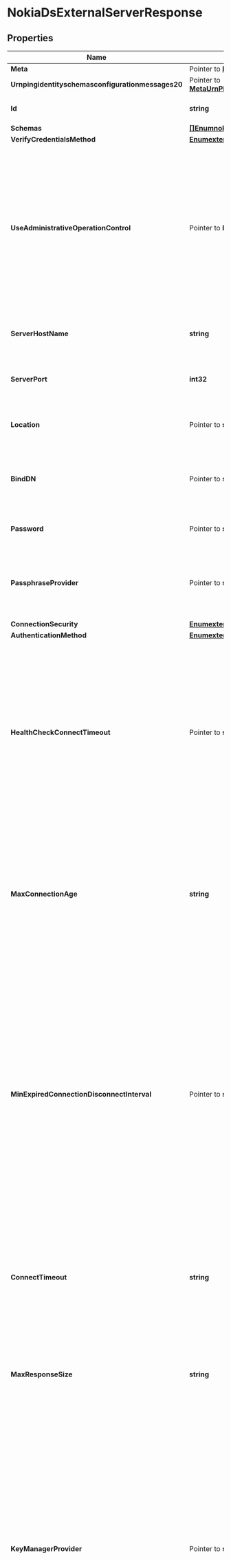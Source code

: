# NokiaDsExternalServerResponse

## Properties

Name | Type | Description | Notes
------------ | ------------- | ------------- | -------------
**Meta** | Pointer to [**MetaMeta**](MetaMeta.md) |  | [optional] 
**Urnpingidentityschemasconfigurationmessages20** | Pointer to [**MetaUrnPingidentitySchemasConfigurationMessages20**](MetaUrnPingidentitySchemasConfigurationMessages20.md) |  | [optional] 
**Id** | **string** | Name of the External Server | 
**Schemas** | [**[]EnumnokiaDsExternalServerSchemaUrn**](EnumnokiaDsExternalServerSchemaUrn.md) |  | 
**VerifyCredentialsMethod** | [**EnumexternalServerVerifyCredentialsMethodProp**](EnumexternalServerVerifyCredentialsMethodProp.md) |  | 
**UseAdministrativeOperationControl** | Pointer to **bool** | Indicates whether to include the administrative operation request control in requests sent to this server which are intended for administrative operations (e.g., health checking) rather than requests directly from clients. | [optional] 
**ServerHostName** | **string** | The host name or IP address of the target LDAP server. | 
**ServerPort** | **int32** | The port number on which the server listens for requests. | 
**Location** | Pointer to **string** | Specifies the location for the LDAP External Server. | [optional] 
**BindDN** | Pointer to **string** | The DN to use to bind to the target LDAP server if simple authentication is required. | [optional] 
**Password** | Pointer to **string** | The login password for the specified user. | [optional] 
**PassphraseProvider** | Pointer to **string** | The passphrase provider to use to obtain the login password for the specified user. | [optional] 
**ConnectionSecurity** | [**EnumexternalServerConnectionSecurityProp**](EnumexternalServerConnectionSecurityProp.md) |  | 
**AuthenticationMethod** | [**EnumexternalServerNokiaDsAuthenticationMethodProp**](EnumexternalServerNokiaDsAuthenticationMethodProp.md) |  | 
**HealthCheckConnectTimeout** | Pointer to **string** | Specifies the maximum length of time to wait for a connection to be established for the purpose of performing a health check. If the connection cannot be established within this length of time, the server will be classified as unavailable. | [optional] 
**MaxConnectionAge** | **string** | Specifies the maximum length of time that connections to this server should be allowed to remain established before being closed and replaced with newly-established connections. | 
**MinExpiredConnectionDisconnectInterval** | Pointer to **string** | Specifies the minimum length of time that should pass between connection closures as a result of the connections being established for longer than the maximum connection age. This may help avoid cases in which a large number of connections are closed and re-established in a short period of time because of the maximum connection age. | [optional] 
**ConnectTimeout** | **string** | Specifies the maximum length of time to wait for a connection to be established before giving up and considering the server unavailable. | 
**MaxResponseSize** | **string** | Specifies the maximum response size that should be supported for messages received from the LDAP external server. | 
**KeyManagerProvider** | Pointer to **string** | The key manager provider to use if SSL or StartTLS is to be used for connection-level security. When specifying a value for this property (except when using the Null key manager provider) you must ensure that the external server trusts this server&#39;s public certificate by adding this server&#39;s public certificate to the external server&#39;s trust store. | [optional] 
**TrustManagerProvider** | Pointer to **string** | The trust manager provider to use if SSL or StartTLS is to be used for connection-level security. | [optional] 
**InitialConnections** | Pointer to **int32** | The number of connections to initially establish to the LDAP external server. A value of zero indicates that the number of connections should be dynamically based on the number of available worker threads. This will be ignored when using a thread-local connection pool. | [optional] 
**MaxConnections** | Pointer to **int32** | The maximum number of concurrent connections to maintain for the LDAP external server. A value of zero indicates that the number of connections should be dynamically based on the number of available worker threads. This will be ignored when using a thread-local connection pool. | [optional] 
**DefunctConnectionResultCode** | Pointer to [**[]EnumexternalServerDefunctConnectionResultCodeProp**](EnumexternalServerDefunctConnectionResultCodeProp.md) |  | [optional] 
**AbandonOnTimeout** | Pointer to **bool** | Indicates whether to send an abandon request for an operation for which a response timeout is encountered. A request which has timed out on one server may be retried on another server regardless of whether an abandon request is sent, but if the initial attempt is not abandoned then a long-running operation may unnecessarily continue to consume processing resources on the initial server. | [optional] 
**Description** | Pointer to **string** | A description for this External Server | [optional] 

## Methods

### NewNokiaDsExternalServerResponse

`func NewNokiaDsExternalServerResponse(id string, schemas []EnumnokiaDsExternalServerSchemaUrn, verifyCredentialsMethod EnumexternalServerVerifyCredentialsMethodProp, serverHostName string, serverPort int32, connectionSecurity EnumexternalServerConnectionSecurityProp, authenticationMethod EnumexternalServerNokiaDsAuthenticationMethodProp, maxConnectionAge string, connectTimeout string, maxResponseSize string, ) *NokiaDsExternalServerResponse`

NewNokiaDsExternalServerResponse instantiates a new NokiaDsExternalServerResponse object
This constructor will assign default values to properties that have it defined,
and makes sure properties required by API are set, but the set of arguments
will change when the set of required properties is changed

### NewNokiaDsExternalServerResponseWithDefaults

`func NewNokiaDsExternalServerResponseWithDefaults() *NokiaDsExternalServerResponse`

NewNokiaDsExternalServerResponseWithDefaults instantiates a new NokiaDsExternalServerResponse object
This constructor will only assign default values to properties that have it defined,
but it doesn't guarantee that properties required by API are set

### GetMeta

`func (o *NokiaDsExternalServerResponse) GetMeta() MetaMeta`

GetMeta returns the Meta field if non-nil, zero value otherwise.

### GetMetaOk

`func (o *NokiaDsExternalServerResponse) GetMetaOk() (*MetaMeta, bool)`

GetMetaOk returns a tuple with the Meta field if it's non-nil, zero value otherwise
and a boolean to check if the value has been set.

### SetMeta

`func (o *NokiaDsExternalServerResponse) SetMeta(v MetaMeta)`

SetMeta sets Meta field to given value.

### HasMeta

`func (o *NokiaDsExternalServerResponse) HasMeta() bool`

HasMeta returns a boolean if a field has been set.

### GetUrnpingidentityschemasconfigurationmessages20

`func (o *NokiaDsExternalServerResponse) GetUrnpingidentityschemasconfigurationmessages20() MetaUrnPingidentitySchemasConfigurationMessages20`

GetUrnpingidentityschemasconfigurationmessages20 returns the Urnpingidentityschemasconfigurationmessages20 field if non-nil, zero value otherwise.

### GetUrnpingidentityschemasconfigurationmessages20Ok

`func (o *NokiaDsExternalServerResponse) GetUrnpingidentityschemasconfigurationmessages20Ok() (*MetaUrnPingidentitySchemasConfigurationMessages20, bool)`

GetUrnpingidentityschemasconfigurationmessages20Ok returns a tuple with the Urnpingidentityschemasconfigurationmessages20 field if it's non-nil, zero value otherwise
and a boolean to check if the value has been set.

### SetUrnpingidentityschemasconfigurationmessages20

`func (o *NokiaDsExternalServerResponse) SetUrnpingidentityschemasconfigurationmessages20(v MetaUrnPingidentitySchemasConfigurationMessages20)`

SetUrnpingidentityschemasconfigurationmessages20 sets Urnpingidentityschemasconfigurationmessages20 field to given value.

### HasUrnpingidentityschemasconfigurationmessages20

`func (o *NokiaDsExternalServerResponse) HasUrnpingidentityschemasconfigurationmessages20() bool`

HasUrnpingidentityschemasconfigurationmessages20 returns a boolean if a field has been set.

### GetId

`func (o *NokiaDsExternalServerResponse) GetId() string`

GetId returns the Id field if non-nil, zero value otherwise.

### GetIdOk

`func (o *NokiaDsExternalServerResponse) GetIdOk() (*string, bool)`

GetIdOk returns a tuple with the Id field if it's non-nil, zero value otherwise
and a boolean to check if the value has been set.

### SetId

`func (o *NokiaDsExternalServerResponse) SetId(v string)`

SetId sets Id field to given value.


### GetSchemas

`func (o *NokiaDsExternalServerResponse) GetSchemas() []EnumnokiaDsExternalServerSchemaUrn`

GetSchemas returns the Schemas field if non-nil, zero value otherwise.

### GetSchemasOk

`func (o *NokiaDsExternalServerResponse) GetSchemasOk() (*[]EnumnokiaDsExternalServerSchemaUrn, bool)`

GetSchemasOk returns a tuple with the Schemas field if it's non-nil, zero value otherwise
and a boolean to check if the value has been set.

### SetSchemas

`func (o *NokiaDsExternalServerResponse) SetSchemas(v []EnumnokiaDsExternalServerSchemaUrn)`

SetSchemas sets Schemas field to given value.


### GetVerifyCredentialsMethod

`func (o *NokiaDsExternalServerResponse) GetVerifyCredentialsMethod() EnumexternalServerVerifyCredentialsMethodProp`

GetVerifyCredentialsMethod returns the VerifyCredentialsMethod field if non-nil, zero value otherwise.

### GetVerifyCredentialsMethodOk

`func (o *NokiaDsExternalServerResponse) GetVerifyCredentialsMethodOk() (*EnumexternalServerVerifyCredentialsMethodProp, bool)`

GetVerifyCredentialsMethodOk returns a tuple with the VerifyCredentialsMethod field if it's non-nil, zero value otherwise
and a boolean to check if the value has been set.

### SetVerifyCredentialsMethod

`func (o *NokiaDsExternalServerResponse) SetVerifyCredentialsMethod(v EnumexternalServerVerifyCredentialsMethodProp)`

SetVerifyCredentialsMethod sets VerifyCredentialsMethod field to given value.


### GetUseAdministrativeOperationControl

`func (o *NokiaDsExternalServerResponse) GetUseAdministrativeOperationControl() bool`

GetUseAdministrativeOperationControl returns the UseAdministrativeOperationControl field if non-nil, zero value otherwise.

### GetUseAdministrativeOperationControlOk

`func (o *NokiaDsExternalServerResponse) GetUseAdministrativeOperationControlOk() (*bool, bool)`

GetUseAdministrativeOperationControlOk returns a tuple with the UseAdministrativeOperationControl field if it's non-nil, zero value otherwise
and a boolean to check if the value has been set.

### SetUseAdministrativeOperationControl

`func (o *NokiaDsExternalServerResponse) SetUseAdministrativeOperationControl(v bool)`

SetUseAdministrativeOperationControl sets UseAdministrativeOperationControl field to given value.

### HasUseAdministrativeOperationControl

`func (o *NokiaDsExternalServerResponse) HasUseAdministrativeOperationControl() bool`

HasUseAdministrativeOperationControl returns a boolean if a field has been set.

### GetServerHostName

`func (o *NokiaDsExternalServerResponse) GetServerHostName() string`

GetServerHostName returns the ServerHostName field if non-nil, zero value otherwise.

### GetServerHostNameOk

`func (o *NokiaDsExternalServerResponse) GetServerHostNameOk() (*string, bool)`

GetServerHostNameOk returns a tuple with the ServerHostName field if it's non-nil, zero value otherwise
and a boolean to check if the value has been set.

### SetServerHostName

`func (o *NokiaDsExternalServerResponse) SetServerHostName(v string)`

SetServerHostName sets ServerHostName field to given value.


### GetServerPort

`func (o *NokiaDsExternalServerResponse) GetServerPort() int32`

GetServerPort returns the ServerPort field if non-nil, zero value otherwise.

### GetServerPortOk

`func (o *NokiaDsExternalServerResponse) GetServerPortOk() (*int32, bool)`

GetServerPortOk returns a tuple with the ServerPort field if it's non-nil, zero value otherwise
and a boolean to check if the value has been set.

### SetServerPort

`func (o *NokiaDsExternalServerResponse) SetServerPort(v int32)`

SetServerPort sets ServerPort field to given value.


### GetLocation

`func (o *NokiaDsExternalServerResponse) GetLocation() string`

GetLocation returns the Location field if non-nil, zero value otherwise.

### GetLocationOk

`func (o *NokiaDsExternalServerResponse) GetLocationOk() (*string, bool)`

GetLocationOk returns a tuple with the Location field if it's non-nil, zero value otherwise
and a boolean to check if the value has been set.

### SetLocation

`func (o *NokiaDsExternalServerResponse) SetLocation(v string)`

SetLocation sets Location field to given value.

### HasLocation

`func (o *NokiaDsExternalServerResponse) HasLocation() bool`

HasLocation returns a boolean if a field has been set.

### GetBindDN

`func (o *NokiaDsExternalServerResponse) GetBindDN() string`

GetBindDN returns the BindDN field if non-nil, zero value otherwise.

### GetBindDNOk

`func (o *NokiaDsExternalServerResponse) GetBindDNOk() (*string, bool)`

GetBindDNOk returns a tuple with the BindDN field if it's non-nil, zero value otherwise
and a boolean to check if the value has been set.

### SetBindDN

`func (o *NokiaDsExternalServerResponse) SetBindDN(v string)`

SetBindDN sets BindDN field to given value.

### HasBindDN

`func (o *NokiaDsExternalServerResponse) HasBindDN() bool`

HasBindDN returns a boolean if a field has been set.

### GetPassword

`func (o *NokiaDsExternalServerResponse) GetPassword() string`

GetPassword returns the Password field if non-nil, zero value otherwise.

### GetPasswordOk

`func (o *NokiaDsExternalServerResponse) GetPasswordOk() (*string, bool)`

GetPasswordOk returns a tuple with the Password field if it's non-nil, zero value otherwise
and a boolean to check if the value has been set.

### SetPassword

`func (o *NokiaDsExternalServerResponse) SetPassword(v string)`

SetPassword sets Password field to given value.

### HasPassword

`func (o *NokiaDsExternalServerResponse) HasPassword() bool`

HasPassword returns a boolean if a field has been set.

### GetPassphraseProvider

`func (o *NokiaDsExternalServerResponse) GetPassphraseProvider() string`

GetPassphraseProvider returns the PassphraseProvider field if non-nil, zero value otherwise.

### GetPassphraseProviderOk

`func (o *NokiaDsExternalServerResponse) GetPassphraseProviderOk() (*string, bool)`

GetPassphraseProviderOk returns a tuple with the PassphraseProvider field if it's non-nil, zero value otherwise
and a boolean to check if the value has been set.

### SetPassphraseProvider

`func (o *NokiaDsExternalServerResponse) SetPassphraseProvider(v string)`

SetPassphraseProvider sets PassphraseProvider field to given value.

### HasPassphraseProvider

`func (o *NokiaDsExternalServerResponse) HasPassphraseProvider() bool`

HasPassphraseProvider returns a boolean if a field has been set.

### GetConnectionSecurity

`func (o *NokiaDsExternalServerResponse) GetConnectionSecurity() EnumexternalServerConnectionSecurityProp`

GetConnectionSecurity returns the ConnectionSecurity field if non-nil, zero value otherwise.

### GetConnectionSecurityOk

`func (o *NokiaDsExternalServerResponse) GetConnectionSecurityOk() (*EnumexternalServerConnectionSecurityProp, bool)`

GetConnectionSecurityOk returns a tuple with the ConnectionSecurity field if it's non-nil, zero value otherwise
and a boolean to check if the value has been set.

### SetConnectionSecurity

`func (o *NokiaDsExternalServerResponse) SetConnectionSecurity(v EnumexternalServerConnectionSecurityProp)`

SetConnectionSecurity sets ConnectionSecurity field to given value.


### GetAuthenticationMethod

`func (o *NokiaDsExternalServerResponse) GetAuthenticationMethod() EnumexternalServerNokiaDsAuthenticationMethodProp`

GetAuthenticationMethod returns the AuthenticationMethod field if non-nil, zero value otherwise.

### GetAuthenticationMethodOk

`func (o *NokiaDsExternalServerResponse) GetAuthenticationMethodOk() (*EnumexternalServerNokiaDsAuthenticationMethodProp, bool)`

GetAuthenticationMethodOk returns a tuple with the AuthenticationMethod field if it's non-nil, zero value otherwise
and a boolean to check if the value has been set.

### SetAuthenticationMethod

`func (o *NokiaDsExternalServerResponse) SetAuthenticationMethod(v EnumexternalServerNokiaDsAuthenticationMethodProp)`

SetAuthenticationMethod sets AuthenticationMethod field to given value.


### GetHealthCheckConnectTimeout

`func (o *NokiaDsExternalServerResponse) GetHealthCheckConnectTimeout() string`

GetHealthCheckConnectTimeout returns the HealthCheckConnectTimeout field if non-nil, zero value otherwise.

### GetHealthCheckConnectTimeoutOk

`func (o *NokiaDsExternalServerResponse) GetHealthCheckConnectTimeoutOk() (*string, bool)`

GetHealthCheckConnectTimeoutOk returns a tuple with the HealthCheckConnectTimeout field if it's non-nil, zero value otherwise
and a boolean to check if the value has been set.

### SetHealthCheckConnectTimeout

`func (o *NokiaDsExternalServerResponse) SetHealthCheckConnectTimeout(v string)`

SetHealthCheckConnectTimeout sets HealthCheckConnectTimeout field to given value.

### HasHealthCheckConnectTimeout

`func (o *NokiaDsExternalServerResponse) HasHealthCheckConnectTimeout() bool`

HasHealthCheckConnectTimeout returns a boolean if a field has been set.

### GetMaxConnectionAge

`func (o *NokiaDsExternalServerResponse) GetMaxConnectionAge() string`

GetMaxConnectionAge returns the MaxConnectionAge field if non-nil, zero value otherwise.

### GetMaxConnectionAgeOk

`func (o *NokiaDsExternalServerResponse) GetMaxConnectionAgeOk() (*string, bool)`

GetMaxConnectionAgeOk returns a tuple with the MaxConnectionAge field if it's non-nil, zero value otherwise
and a boolean to check if the value has been set.

### SetMaxConnectionAge

`func (o *NokiaDsExternalServerResponse) SetMaxConnectionAge(v string)`

SetMaxConnectionAge sets MaxConnectionAge field to given value.


### GetMinExpiredConnectionDisconnectInterval

`func (o *NokiaDsExternalServerResponse) GetMinExpiredConnectionDisconnectInterval() string`

GetMinExpiredConnectionDisconnectInterval returns the MinExpiredConnectionDisconnectInterval field if non-nil, zero value otherwise.

### GetMinExpiredConnectionDisconnectIntervalOk

`func (o *NokiaDsExternalServerResponse) GetMinExpiredConnectionDisconnectIntervalOk() (*string, bool)`

GetMinExpiredConnectionDisconnectIntervalOk returns a tuple with the MinExpiredConnectionDisconnectInterval field if it's non-nil, zero value otherwise
and a boolean to check if the value has been set.

### SetMinExpiredConnectionDisconnectInterval

`func (o *NokiaDsExternalServerResponse) SetMinExpiredConnectionDisconnectInterval(v string)`

SetMinExpiredConnectionDisconnectInterval sets MinExpiredConnectionDisconnectInterval field to given value.

### HasMinExpiredConnectionDisconnectInterval

`func (o *NokiaDsExternalServerResponse) HasMinExpiredConnectionDisconnectInterval() bool`

HasMinExpiredConnectionDisconnectInterval returns a boolean if a field has been set.

### GetConnectTimeout

`func (o *NokiaDsExternalServerResponse) GetConnectTimeout() string`

GetConnectTimeout returns the ConnectTimeout field if non-nil, zero value otherwise.

### GetConnectTimeoutOk

`func (o *NokiaDsExternalServerResponse) GetConnectTimeoutOk() (*string, bool)`

GetConnectTimeoutOk returns a tuple with the ConnectTimeout field if it's non-nil, zero value otherwise
and a boolean to check if the value has been set.

### SetConnectTimeout

`func (o *NokiaDsExternalServerResponse) SetConnectTimeout(v string)`

SetConnectTimeout sets ConnectTimeout field to given value.


### GetMaxResponseSize

`func (o *NokiaDsExternalServerResponse) GetMaxResponseSize() string`

GetMaxResponseSize returns the MaxResponseSize field if non-nil, zero value otherwise.

### GetMaxResponseSizeOk

`func (o *NokiaDsExternalServerResponse) GetMaxResponseSizeOk() (*string, bool)`

GetMaxResponseSizeOk returns a tuple with the MaxResponseSize field if it's non-nil, zero value otherwise
and a boolean to check if the value has been set.

### SetMaxResponseSize

`func (o *NokiaDsExternalServerResponse) SetMaxResponseSize(v string)`

SetMaxResponseSize sets MaxResponseSize field to given value.


### GetKeyManagerProvider

`func (o *NokiaDsExternalServerResponse) GetKeyManagerProvider() string`

GetKeyManagerProvider returns the KeyManagerProvider field if non-nil, zero value otherwise.

### GetKeyManagerProviderOk

`func (o *NokiaDsExternalServerResponse) GetKeyManagerProviderOk() (*string, bool)`

GetKeyManagerProviderOk returns a tuple with the KeyManagerProvider field if it's non-nil, zero value otherwise
and a boolean to check if the value has been set.

### SetKeyManagerProvider

`func (o *NokiaDsExternalServerResponse) SetKeyManagerProvider(v string)`

SetKeyManagerProvider sets KeyManagerProvider field to given value.

### HasKeyManagerProvider

`func (o *NokiaDsExternalServerResponse) HasKeyManagerProvider() bool`

HasKeyManagerProvider returns a boolean if a field has been set.

### GetTrustManagerProvider

`func (o *NokiaDsExternalServerResponse) GetTrustManagerProvider() string`

GetTrustManagerProvider returns the TrustManagerProvider field if non-nil, zero value otherwise.

### GetTrustManagerProviderOk

`func (o *NokiaDsExternalServerResponse) GetTrustManagerProviderOk() (*string, bool)`

GetTrustManagerProviderOk returns a tuple with the TrustManagerProvider field if it's non-nil, zero value otherwise
and a boolean to check if the value has been set.

### SetTrustManagerProvider

`func (o *NokiaDsExternalServerResponse) SetTrustManagerProvider(v string)`

SetTrustManagerProvider sets TrustManagerProvider field to given value.

### HasTrustManagerProvider

`func (o *NokiaDsExternalServerResponse) HasTrustManagerProvider() bool`

HasTrustManagerProvider returns a boolean if a field has been set.

### GetInitialConnections

`func (o *NokiaDsExternalServerResponse) GetInitialConnections() int32`

GetInitialConnections returns the InitialConnections field if non-nil, zero value otherwise.

### GetInitialConnectionsOk

`func (o *NokiaDsExternalServerResponse) GetInitialConnectionsOk() (*int32, bool)`

GetInitialConnectionsOk returns a tuple with the InitialConnections field if it's non-nil, zero value otherwise
and a boolean to check if the value has been set.

### SetInitialConnections

`func (o *NokiaDsExternalServerResponse) SetInitialConnections(v int32)`

SetInitialConnections sets InitialConnections field to given value.

### HasInitialConnections

`func (o *NokiaDsExternalServerResponse) HasInitialConnections() bool`

HasInitialConnections returns a boolean if a field has been set.

### GetMaxConnections

`func (o *NokiaDsExternalServerResponse) GetMaxConnections() int32`

GetMaxConnections returns the MaxConnections field if non-nil, zero value otherwise.

### GetMaxConnectionsOk

`func (o *NokiaDsExternalServerResponse) GetMaxConnectionsOk() (*int32, bool)`

GetMaxConnectionsOk returns a tuple with the MaxConnections field if it's non-nil, zero value otherwise
and a boolean to check if the value has been set.

### SetMaxConnections

`func (o *NokiaDsExternalServerResponse) SetMaxConnections(v int32)`

SetMaxConnections sets MaxConnections field to given value.

### HasMaxConnections

`func (o *NokiaDsExternalServerResponse) HasMaxConnections() bool`

HasMaxConnections returns a boolean if a field has been set.

### GetDefunctConnectionResultCode

`func (o *NokiaDsExternalServerResponse) GetDefunctConnectionResultCode() []EnumexternalServerDefunctConnectionResultCodeProp`

GetDefunctConnectionResultCode returns the DefunctConnectionResultCode field if non-nil, zero value otherwise.

### GetDefunctConnectionResultCodeOk

`func (o *NokiaDsExternalServerResponse) GetDefunctConnectionResultCodeOk() (*[]EnumexternalServerDefunctConnectionResultCodeProp, bool)`

GetDefunctConnectionResultCodeOk returns a tuple with the DefunctConnectionResultCode field if it's non-nil, zero value otherwise
and a boolean to check if the value has been set.

### SetDefunctConnectionResultCode

`func (o *NokiaDsExternalServerResponse) SetDefunctConnectionResultCode(v []EnumexternalServerDefunctConnectionResultCodeProp)`

SetDefunctConnectionResultCode sets DefunctConnectionResultCode field to given value.

### HasDefunctConnectionResultCode

`func (o *NokiaDsExternalServerResponse) HasDefunctConnectionResultCode() bool`

HasDefunctConnectionResultCode returns a boolean if a field has been set.

### GetAbandonOnTimeout

`func (o *NokiaDsExternalServerResponse) GetAbandonOnTimeout() bool`

GetAbandonOnTimeout returns the AbandonOnTimeout field if non-nil, zero value otherwise.

### GetAbandonOnTimeoutOk

`func (o *NokiaDsExternalServerResponse) GetAbandonOnTimeoutOk() (*bool, bool)`

GetAbandonOnTimeoutOk returns a tuple with the AbandonOnTimeout field if it's non-nil, zero value otherwise
and a boolean to check if the value has been set.

### SetAbandonOnTimeout

`func (o *NokiaDsExternalServerResponse) SetAbandonOnTimeout(v bool)`

SetAbandonOnTimeout sets AbandonOnTimeout field to given value.

### HasAbandonOnTimeout

`func (o *NokiaDsExternalServerResponse) HasAbandonOnTimeout() bool`

HasAbandonOnTimeout returns a boolean if a field has been set.

### GetDescription

`func (o *NokiaDsExternalServerResponse) GetDescription() string`

GetDescription returns the Description field if non-nil, zero value otherwise.

### GetDescriptionOk

`func (o *NokiaDsExternalServerResponse) GetDescriptionOk() (*string, bool)`

GetDescriptionOk returns a tuple with the Description field if it's non-nil, zero value otherwise
and a boolean to check if the value has been set.

### SetDescription

`func (o *NokiaDsExternalServerResponse) SetDescription(v string)`

SetDescription sets Description field to given value.

### HasDescription

`func (o *NokiaDsExternalServerResponse) HasDescription() bool`

HasDescription returns a boolean if a field has been set.


[[Back to Model list]](../README.md#documentation-for-models) [[Back to API list]](../README.md#documentation-for-api-endpoints) [[Back to README]](../README.md)


